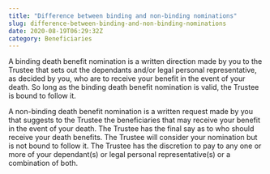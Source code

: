 ```yaml
---
title: "Difference between binding and non-binding nominations"
slug: difference-between-binding-and-non-binding-nominations
date: 2020-08-19T06:29:32Z
category: Beneficiaries 
---
```


A binding death benefit nomination is a written direction made by you to the Trustee that sets out the dependants and/or legal personal representative, as decided by you, who are to receive your benefit in the event of your death. So long as the binding death benefit nomination is valid, the Trustee is bound to follow it.

A non-binding death benefit nomination is a written request made by you that suggests to the Trustee the beneficiaries that may receive your benefit in the event of your death. The Trustee has the final say as to who should receive your death benefits. The Trustee will consider your nomination but is not bound to follow it. The Trustee has the discretion to pay to any one or more of your dependant(s) or legal personal representative(s) or a combination of both.
